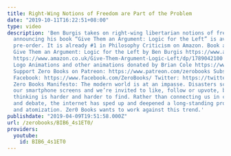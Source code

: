 ```yaml
---
title: Right-Wing Notions of Freedom are Part of the Problem
date: "2019-10-11T16:22:51+08:00"
type: video
description: 'Ben Burgis takes on right-wing libertarian notions of freedom after
  announcing his book “Give Them an Argument: Logic for the Left” is available for
  pre-order. It is already #1 in Philosophy Criticism on Amazon. Book and Works Cited
  Give Them an Argument: Logic for the Left by Ben Burgis https://www.amazon.com/Give-Them-Argument-Logic-Left/dp/1789042100
  https://www.amazon.co.uk/Give-Them-Argument-Logic-Left/dp/1789042100 Zero Books
  Logo Animations and other animations donated by Brian Cole https://www.instagram.com/robotbloodco/
  Support Zero Books on Patreon: https://www.patreon.com/zerobooks Subscribe: http://bit.ly/SubZeroBooks
  Facebook: https://www.facebook.com/ZeroBooks/ Twitter: https://twitter.com/zer0books
  Zero Books Manifesto: The modern world is at an impasse. Disasters scroll across
  our smartphone screens and we’re invited to like, follow or upvote, but critical
  thinking is harder and harder to find. Rather than connecting us in common struggle
  and debate, the internet has sped up and deepened a long-standing process of alienation
  and atomization. Zer0 Books wants to work against this trend.'
publishdate: "2019-04-09T19:51:58.000Z"
url: /zerobooks/BIB6_4s1ET0/
providers:
  youtube:
    id: BIB6_4s1ET0
---
```

